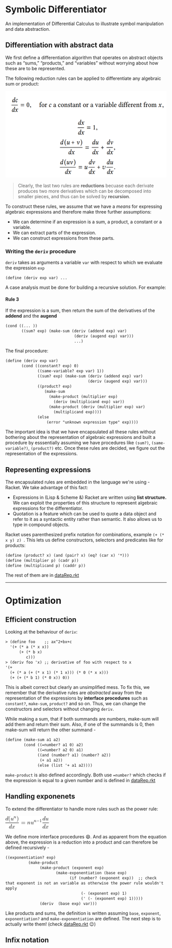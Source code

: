 # Symbolic Differentiator

An implementation of Differential Calculus to illustrate symbol manipulation and data abstraction.

## Differentiation with abstract data
We first define a differentiation algorithm that operates on abstract objects such as “sums,” “products,” and “variables” without worrying about how these
are to be represented.

The following reduction rules can be applied to differentiate any algebraic sum or product:

<img src= "diff_rules.png" width=550 height=270>


> Clearly, the last two rules are **reductions** becuase each derivate produces two more derivatives which can be decomposed into smaller pieces, and thus can be solved by **recursion**.

To construct these rules, we assume that we have a _means_ for expressing algebraic expressions and therefore make three further assumptions:
* We can determine if an expression is a sum, a product, a constant or a variable.
* We can extract parts of the expression.
* We can construct expressions from these parts.

### Writing the `deriv` procedure
`deriv` takes as arguments a variable `var` with respect to which we evaluate the expression `exp`

```
(define (deriv exp var) ... 
```
A case analysis must be done for building a recursive solution. For example:

#### Rule 3
If the expression is a sum, then return the sum of the derivatives of the **addend** and the **augend**
```
(cond ((... ))
       ((sum? exp) (make-sum (deriv (addend exp) var)
                              (deriv (augend exp) var)))
                              ...)
```

The final procedure: 
```
(define (deriv exp var)
       (cond ((constant? exp) 0)
              ((same-variable? exp var) 1))
              ((sum? exp) (make-sum (deriv (addend exp) var)
                                    (deriv (augend exp) var)))
              ((product? exp)
                 (make-sum
                   (make-product (multiplier exp)
                     (deriv (multiplicand exp) var))
                   (make-product (deriv (multiplier exp) var)
                     (multiplicand exp))))
              (else
                  (error "unknown expression type" exp))))
```


The important idea is that we have encapsulated all these rules without bothering about the representation of algebraic expressions and built a procedure by esssentially assuming we have procedures like `(sum?)`, `(same-variable?)`, `(product?)` etc. Once these rules are decided, we figure out the representation of the expressions.

## Representing expressions
The encapsulated rules are embedded in the language we're using - Racket. We take advantage of this fact:
* Expressions in (Lisp & Scheme &) Racket are written using **list structure.** We can exploit the properties of this structure to represent algebraic expressions for the differentiator.
* Quotation is a feature which can be used to quote a data object and refer to it as a syntactic entity rather than semantic. It also allows us to type in compound objects.

Racket uses parenthesized prefix notation for combinations, example `(+ (* x y) z) `. This lets us define constructors, selectors and predicates like for products:
```
(define (product? x) (and (pair? x) (eq? (car x) '*)))
(define (multiplier p) (cadr p))
(define (multiplicand p) (caddr p))
```
The rest of them are in [dataRep.rkt](dataRep.rkt)

---------------------------------------------------
# Optimization

## Efficient construction
Looking at the behaviour of `deriv`:
```
> (define foo    ;; ax^2+bx+c
  '(+ (* a (* x x))
      (+ (* b x)
         c)))
> (deriv foo 'x) ;; derivative of foo with respect to x
'(+
  (+ (* a (+ (* x 1) (* 1 x))) (* 0 (* x x)))
  (+ (+ (* b 1) (* 0 x)) 0))
```
This is albeit correct but clearly an unsimplified mess. To fix this, we remember that the derivative rules are _abstracted_ away from the representation of the expressions by **interface procedures** such as `constant?`, `make-sum`, `product?` and so on. Thus, we can change the constructors and selectors without changing `deriv`.

While making a sum, that if both summands are numbers, make-sum will add them and return their sum. Also, if one of the summands is 0, then make-sum will return the other summand - 
```
(define (make-sum a1 a2)
        (cond ((=number? a1 0) a2)
              ((=number? a2 0) a1)
              ((and (number? a1) (number? a2))
               (+ a1 a2))
              (else (list '+ a1 a2))))
```
`make-product` is also defined accordingly. Both use `=number?` which checks if the expression is equal to a given number and is defined in [dataRep.rkt](dataRep.rkt)

## Handling exponenets
To extend  the differentiator to handle more rules such as the power rule: 

<img src="CodeCogsEqn.gif">

We define more interface procedures :smile:.
And as apparent from the equation above, the expression is a reduction into a product and can therefore be defined recursively - 
```
((exponentiation? exp) 
          (make-product  
               (make-product (exponent exp)  
                      (make-exponentiation (base exp)  
                            (if (number? (exponent exp))  ;; check that exponent is not an variable as otherwise the power rule wouldn't apply  
                                 (- (exponent exp) 1) 
                                 (' (- (exponent exp) 1))))) 
               (deriv  (base exp) var)))
```
Like products and sums, the definition is written assuming `base`, `exponent`, `exponentiation?` and `make-exponentiation` are defined. The next step is to actually write them! (check [dataRep.rkt](dataRep.rkt) :wink:)

## Infix notation

